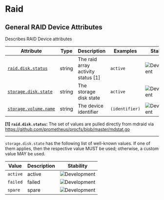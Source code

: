 <!-- NOTE: THIS FILE IS AUTOGENERATED. DO NOT EDIT BY HAND. -->
<!-- see templates/registry/markdown/attribute_namespace.md.j2 -->

# Raid

## General RAID Device Attributes

Describes RAID Device attributes

| Attribute | Type | Description | Examples | Stability |
|---|---|---|---|---|
| <a id="raid-disk-status" href="#raid-disk-status">`raid.disk.status`</a> | string | The raid array activity status [1] | `active` | ![Development](https://img.shields.io/badge/-development-blue) |
| <a id="storage-disk-state" href="#storage-disk-state">`storage.disk.state`</a> | string | The storage disk state | `active` | ![Development](https://img.shields.io/badge/-development-blue) |
| <a id="storage-volume-name" href="#storage-volume-name">`storage.volume.name`</a> | string | The device identifier | `(identifier)` | ![Development](https://img.shields.io/badge/-development-blue) |

**[1] `raid.disk.status`:** The set of values are pulled directly from mdraid via 
https://github.com/prometheus/procfs/blob/master/mdstat.go

---

`storage.disk.state` has the following list of well-known values. If one of them applies, then the respective value MUST be used; otherwise, a custom value MAY be used.

| Value  | Description | Stability |
|---|---|---|
| `active` | active | ![Development](https://img.shields.io/badge/-development-blue) |
| `failed` | failed | ![Development](https://img.shields.io/badge/-development-blue) |
| `spare` | spare | ![Development](https://img.shields.io/badge/-development-blue) |
